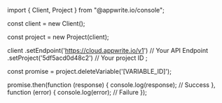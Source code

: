 import { Client,  Project } from "@appwrite.io/console";

const client = new Client();

const project = new Project(client);

client
    .setEndpoint('https://cloud.appwrite.io/v1') // Your API Endpoint
    .setProject('5df5acd0d48c2') // Your project ID
;

const promise = project.deleteVariable('[VARIABLE_ID]');

promise.then(function (response) {
    console.log(response); // Success
}, function (error) {
    console.log(error); // Failure
});